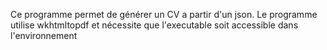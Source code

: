 Ce programme permet de générer un CV a partir d'un json.
Le programme utilise wkhtmltopdf et nécessite que l'executable soit accessible dans l'environnement
